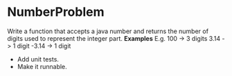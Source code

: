 # NumberProblem

Write a function that accepts a java number and returns the number of digits used to represent the integer part.
**Examples**
E.g. 100   -> 3 digits
	 3.14  -> 1 digit
	 -3.14 -> 1 digit
	 
- Add unit tests.
- Make it runnable.